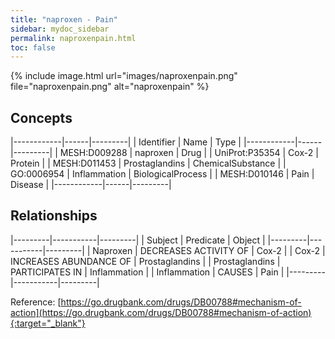 ```yaml
---
title: "naproxen - Pain"
sidebar: mydoc_sidebar
permalink: naproxenpain.html
toc: false 
---
```


{% include image.html url="images/naproxenpain.png" file="naproxenpain.png" alt="naproxenpain" %}

## Concepts

|------------|------|---------|
| Identifier | Name | Type    |
|------------|------|---------|
| MESH:D009288 | naproxen | Drug |
| UniProt:P35354 | Cox-2 | Protein |
| MESH:D011453 | Prostaglandins | ChemicalSubstance |
| GO:0006954 | Inflammation | BiologicalProcess |
| MESH:D010146 | Pain | Disease |
|------------|------|---------|

## Relationships

|---------|-----------|---------|
| Subject | Predicate | Object  |
|---------|-----------|---------|
| Naproxen | DECREASES ACTIVITY OF | Cox-2 |
| Cox-2 | INCREASES ABUNDANCE OF | Prostaglandins |
| Prostaglandins | PARTICIPATES IN | Inflammation |
| Inflammation | CAUSES | Pain |
|---------|-----------|---------|

Reference: [https://go.drugbank.com/drugs/DB00788#mechanism-of-action](https://go.drugbank.com/drugs/DB00788#mechanism-of-action){:target="_blank"}
